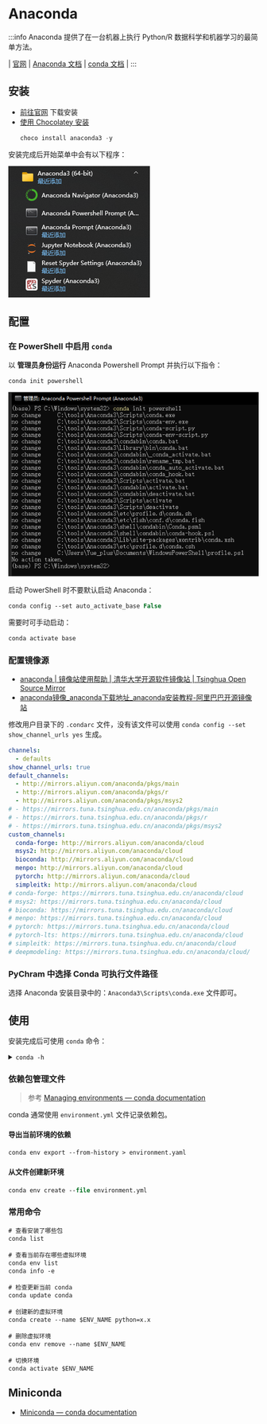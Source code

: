 # Anaconda

:::info
Anaconda 提供了在一台机器上执行 Python/R 数据科学和机器学习的最简单方法。

| [官网](https://www.anaconda.com/)
| [Anaconda 文档](https://docs.anaconda.com/)
| [conda 文档](https://docs.conda.io/)
|
:::

## 安装

- [前往官网](https://www.anaconda.com/) 下载安装
- [使用 Chocolatey 安装](https://community.chocolatey.org/packages/anaconda3)
    ```powershell
    choco install anaconda3 -y
    ```    

安装完成后开始菜单中会有以下程序：

![](./img/Anaconda3StartMenu.png)

## 配置

### 在 PowerShell 中启用 `conda`

以 **管理员身份运行** Anaconda Powershell Prompt 并执行以下指令：

```ps
conda init powershell
```

![](./img/conda-init-powershell.png)

启动 PowerShell 时不要默认启动 Anaconda：

```ps
conda config --set auto_activate_base False
```

需要时可手动启动：

```ps
conda activate base
```

### 配置镜像源

- [anaconda | 镜像站使用帮助 | 清华大学开源软件镜像站 | Tsinghua Open Source Mirror](https://mirrors.tuna.tsinghua.edu.cn/help/anaconda/)
- [anaconda镜像_anaconda下载地址_anaconda安装教程-阿里巴巴开源镜像站](https://developer.aliyun.com/mirror/anaconda)

修改用户目录下的 `.condarc` 文件，没有该文件可以使用 `conda config --set show_channel_urls yes` 生成。

```yaml title="~/.condarc"
channels:
  - defaults
show_channel_urls: true
default_channels:
  - http://mirrors.aliyun.com/anaconda/pkgs/main
  - http://mirrors.aliyun.com/anaconda/pkgs/r
  - http://mirrors.aliyun.com/anaconda/pkgs/msys2
# - https://mirrors.tuna.tsinghua.edu.cn/anaconda/pkgs/main
# - https://mirrors.tuna.tsinghua.edu.cn/anaconda/pkgs/r
# - https://mirrors.tuna.tsinghua.edu.cn/anaconda/pkgs/msys2
custom_channels:
  conda-forge: http://mirrors.aliyun.com/anaconda/cloud
  msys2: http://mirrors.aliyun.com/anaconda/cloud
  bioconda: http://mirrors.aliyun.com/anaconda/cloud
  menpo: http://mirrors.aliyun.com/anaconda/cloud
  pytorch: http://mirrors.aliyun.com/anaconda/cloud
  simpleitk: http://mirrors.aliyun.com/anaconda/cloud
# conda-forge: https://mirrors.tuna.tsinghua.edu.cn/anaconda/cloud
# msys2: https://mirrors.tuna.tsinghua.edu.cn/anaconda/cloud
# bioconda: https://mirrors.tuna.tsinghua.edu.cn/anaconda/cloud
# menpo: https://mirrors.tuna.tsinghua.edu.cn/anaconda/cloud
# pytorch: https://mirrors.tuna.tsinghua.edu.cn/anaconda/cloud
# pytorch-lts: https://mirrors.tuna.tsinghua.edu.cn/anaconda/cloud
# simpleitk: https://mirrors.tuna.tsinghua.edu.cn/anaconda/cloud
# deepmodeling: https://mirrors.tuna.tsinghua.edu.cn/anaconda/cloud/
```

### PyChram 中选择 Conda 可执行文件路径

选择 Anaconda 安装目录中的：`Anaconda3\Scripts\conda.exe` 文件即可。

## 使用

安装完成后可使用 `conda` 命令：

<details>
<summary><code>conda -h</code></summary>

```text
(base) PS C:\Users\Yue_plus> conda -h
usage: conda-script.py [-h] [-V] command ...

conda is a tool for managing and deploying applications, environments and packages.

Options:

positional arguments:
  command
    clean        Remove unused packages and caches.
    compare      Compare packages between conda environments.
    config       Modify configuration values in .condarc. This is modeled after the git config command. Writes to the user .condarc file (C:\Users\Yue_plus\.condarc) by default. Use the --show-sources flag
                 to display all identified configuration locations on your computer.
    create       Create a new conda environment from a list of specified packages.
    info         Display information about current conda install.
    init         Initialize conda for shell interaction.
    install      Installs a list of packages into a specified conda environment.
    list         List installed packages in a conda environment.
    package      Low-level conda package utility. (EXPERIMENTAL)
    remove       Remove a list of packages from a specified conda environment.
    rename       Renames an existing environment.
    run          Run an executable in a conda environment.
    search       Search for packages and display associated information.The input is a MatchSpec, a query language for conda packages. See examples below.
    uninstall    Alias for conda remove.
    update       Updates conda packages to the latest compatible version.
    upgrade      Alias for conda update.
    notices      Retrieves latest channel notifications.

optional arguments:
  -h, --help     Show this help message and exit.
  -V, --version  Show the conda version number and exit.

conda commands available from other packages:
  build
  content-trust
  convert
  debug
  develop
  env
  index
  inspect
  metapackage
  pack
  render
  repo
  server
  skeleton
  token
  verify
```

</details>

### 依赖包管理文件

> 参考 [Managing environments — conda documentation](https://conda.io/projects/conda/en/latest/user-guide/tasks/manage-environments.html#sharing-an-environment)

conda 通常使用 `environment.yml` 文件记录依赖包。

#### 导出当前环境的依赖

```ps
conda env export --from-history > environment.yaml
```

#### 从文件创建新环境

```ps
conda env create --file environment.yml
```

### 常用命令

```shell
# 查看安装了哪些包
conda list

# 查看当前存在哪些虚拟环境
conda env list 
conda info -e

# 检查更新当前 conda
conda update conda

# 创建新的虚拟环境
conda create --name $ENV_NAME python=x.x

# 删除虚拟环境
conda env remove --name $ENV_NAME

# 切换环境
conda activate $ENV_NAME
```

## Miniconda

- [Miniconda — conda documentation](https://docs.conda.io/en/latest/miniconda.html)
